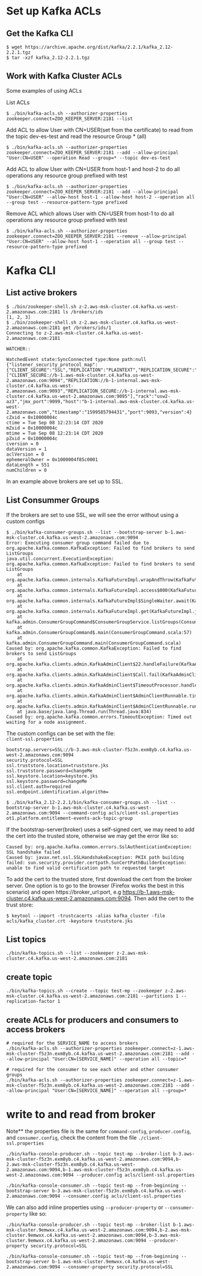 # Set up Kafka ACLs
## Get the Kafka CLI
```
$ wget https://archive.apache.org/dist/kafka/2.2.1/kafka_2.12-2.2.1.tgz
$ tar -xzf kafka_2.12-2.2.1.tgz
```
## Work with Kafka Cluster ACLs
Some examples of using ACLs   

List ACLs
```
$ ./bin/kafka-acls.sh --authorizer-properties zookeeper.connect=ZOO_KEEPER_SERVER:2181 --list
```

Add ACL to allow User with CN=USER(set from the certificate)  to read from the topic dev-es-test and read the resource Group * (all)
```
$ ./bin/kafka-acls.sh --authorizer-properties zookeeper.connect=ZOO_KEEPER_SERVER:2181 --add --allow-principal "User:CN=USER" --operation Read --group=* --topic dev-es-test
```

Add ACL to allow User with CN=USER  from host-1 and host-2 to do all operations any resource group prefixed with  test
```
$ ./bin/kafka-acls.sh --authorizer-properties zookeeper.connect=ZOO_KEEPER_SERVER:2181 --add --allow-principal "User:CN=USER" --allow-host host-1 --allow-host host-2 --operation all --group test --resource-pattern-type prefixed
```

Remove ACL which allows User with CN=USER  from host-1 to do all operations any resource group prefixed with  test
```
$ ./bin/kafka-acls.sh --authorizer-properties zookeeper.connect=ZOO_KEEPER_SERVER:2181 --remove --allow-principal "User:CN=USER" --allow-host host-1 --operation all --group test --resource-pattern-type prefixed
```
# Kafka CLI

## List active brokers
```
$ ./bin/zookeeper-shell.sh z-2.aws-msk-cluster.c4.kafka.us-west-2.amazonaws.com:2181 ls /brokers/ids
[1, 2, 3]
$ ./bin/zookeeper-shell.sh z-2.aws-msk-cluster.c4.kafka.us-west-2.amazonaws.com:2181 get /brokers/ids/1
Connecting to z-2.aws-msk-cluster.c4.kafka.us-west-2.amazonaws.com:2181

WATCHER::

WatchedEvent state:SyncConnected type:None path:null
{"listener_security_protocol_map":{"CLIENT_SECURE":"SSL","REPLICATION":"PLAINTEXT","REPLICATION_SECURE":"SSL"},"endpoints":["CLIENT_SECURE://b-1.aws-msk-cluster.c4.kafka.us-west-2.amazonaws.com:9094","REPLICATION://b-1-internal.aws-msk-cluster.c4.kafka.us-west-2.amazonaws.com:9093","REPLICATION_SECURE://b-1-internal.aws-msk-cluster.c4.kafka.us-west-2.amazonaws.com:9095"],"rack":"usw2-az3","jmx_port":9099,"host":"b-1-internal.aws-msk-cluster.c4.kafka.us-west-2.amazonaws.com","timestamp":"1599585794431","port":9093,"version":4}
cZxid = 0x10000004c
ctime = Tue Sep 08 12:23:14 CDT 2020
mZxid = 0x10000004c
mtime = Tue Sep 08 12:23:14 CDT 2020
pZxid = 0x10000004c
cversion = 0
dataVersion = 1
aclVersion = 0
ephemeralOwner = 0x1000004f85c0001
dataLength = 551
numChildren = 0
```
In an example above brokers are set up to SSL.

## List Consummer Groups
If the brokers are set to use SSL, we will see the error without using a custom configs
```
$ ./bin/kafka-consumer-groups.sh --list --bootstrap-server b-1.aws-msk-cluster.c4.kafka.us-west-2.amazonaws.com:9094
Error: Executing consumer group command failed due to org.apache.kafka.common.KafkaException: Failed to find brokers to send ListGroups
java.util.concurrent.ExecutionException: org.apache.kafka.common.KafkaException: Failed to find brokers to send ListGroups
	at org.apache.kafka.common.internals.KafkaFutureImpl.wrapAndThrow(KafkaFutureImpl.java:45)
	at org.apache.kafka.common.internals.KafkaFutureImpl.access$000(KafkaFutureImpl.java:32)
	at org.apache.kafka.common.internals.KafkaFutureImpl$SingleWaiter.await(KafkaFutureImpl.java:89)
	at org.apache.kafka.common.internals.KafkaFutureImpl.get(KafkaFutureImpl.java:260)
	at kafka.admin.ConsumerGroupCommand$ConsumerGroupService.listGroups(ConsumerGroupCommand.scala:131)
	at kafka.admin.ConsumerGroupCommand$.main(ConsumerGroupCommand.scala:57)
	at kafka.admin.ConsumerGroupCommand.main(ConsumerGroupCommand.scala)
Caused by: org.apache.kafka.common.KafkaException: Failed to find brokers to send ListGroups
	at org.apache.kafka.clients.admin.KafkaAdminClient$22.handleFailure(KafkaAdminClient.java:2617)
	at org.apache.kafka.clients.admin.KafkaAdminClient$Call.fail(KafkaAdminClient.java:620)
	at org.apache.kafka.clients.admin.KafkaAdminClient$TimeoutProcessor.handleTimeouts(KafkaAdminClient.java:736)
	at org.apache.kafka.clients.admin.KafkaAdminClient$AdminClientRunnable.timeoutPendingCalls(KafkaAdminClient.java:804)
	at org.apache.kafka.clients.admin.KafkaAdminClient$AdminClientRunnable.run(KafkaAdminClient.java:1098)
	at java.base/java.lang.Thread.run(Thread.java:834)
Caused by: org.apache.kafka.common.errors.TimeoutException: Timed out waiting for a node assignment.
```
The custom configs can be set with the file:   
`client-ssl.properties`
```
bootstrap.servers=SSL://b-3.aws-msk-cluster-f5z3n.exm8yb.c4.kafka.us-west-2.amazonaws.com:9094
security.protocol=SSL
ssl.truststore.location=truststore.jks
ssl.truststore.password=changeMe
ssl.keystore.location=keystore.jks
ssl.keystore.password=changeMe
ssl.client.auth=required
ssl.endpoint.identification.algorithm=
```


```
$ ./bin/kafka_2.12-2.2.1/bin/kafka-consumer-groups.sh --list --bootstrap-server b-1.aws-msk-cluster.c4.kafka.us-west-2.amazonaws.com:9094 --command-config acls/client-ssl.properties
ot1.platform.entitlement-events-ack-topic-group
```
If the bootstrap-server(broker) uses a self-signed cert, we may need to add the cert into the trusted store, otherwise we may get the error like so:
```
Caused by: org.apache.kafka.common.errors.SslAuthenticationException: SSL handshake failed
Caused by: javax.net.ssl.SSLHandshakeException: PKIX path building failed: sun.security.provider.certpath.SunCertPathBuilderException: unable to find valid certification path to requested target
```
To add the cert to the trusted store, first download the cert from the broker server. One option is to go to the browser (Firefox works the best in this scenario) and open https://broker_url:port, e.g https://b-1.aws-msk-cluster.c4.kafka.us-west-2.amazonaws.com:9094. Then add the cert to the trust store:
```
$ keytool --import -trustcacerts -alias kafka_cluster -file acls/kafka_cluster.crt -keystore truststore.jks
```

## List topics
```
./bin/kafka-topics.sh --list --zookeeper z-2.aws-msk-cluster.c4.kafka.us-west-2.amazonaws.com:2181
```

## create topic
```
./bin/kafka-topics.sh --create --topic test-mp --zookeeper z-2.aws-msk-cluster.c4.kafka.us-west-2.amazonaws.com:2181 --partitions 1 --replication-factor 1
```

## create ACLs for producers and consumers to access brokers
```
# required for the SERVICE_NAME to access brokers
./bin/kafka-acls.sh --authorizer-properties zookeeper.connect=z-1.aws-msk-cluster-f5z3n.exm8yb.c4.kafka.us-west-2.amazonaws.com:2181 --add --allow-principal "User:CN=[SERVICE_NAME]" --operation all --topic=*
```
```
# required for the consumer to see each other and other consumer groups
./bin/kafka-acls.sh --authorizer-properties zookeeper.connect=z-1.aws-msk-cluster-f5z3n.exm8yb.c4.kafka.us-west-2.amazonaws.com:2181 --add --allow-principal "User:CN=[SERVICE_NAME]" --operation all --group=*
```
# write to and read from broker    
Note** the properties file is the same for `command-config`, `producer.config`, and `consumer.config`, check the content from the file `./client-ssl.properties`
```
./bin/kafka-console-producer.sh --topic test-mp --broker-list b-3.aws-msk-cluster-f5z3n.exm8yb.c4.kafka.us-west-2.amazonaws.com:9094,b-2.aws-msk-cluster-f5z3n.exm8yb.c4.kafka.us-west-2.amazonaws.com:9094,b-1.aws-msk-cluster-f5z3n.exm8yb.c4.kafka.us-west-2.amazonaws.com:9094 --producer.config acls/client-ssl.properties
```

```
./bin/kafka-console-consumer.sh --topic test-mp --from-beginning --bootstrap-server b-3.aws-msk-cluster-f5z3n.exm8yb.c4.kafka.us-west-2.amazonaws.com:9094 --consumer.config acls/client-ssl.properties

```
We can also add inline properties using `--producer-property` or `--consumer-property` like so:

```
./bin/kafka-console-producer.sh --topic test-mp --broker-list b-1.aws-msk-cluster.9emwxx.c4.kafka.us-west-2.amazonaws.com:9094,b-2.aws-msk-cluster.9emwxx.c4.kafka.us-west-2.amazonaws.com:9094,b-3.aws-msk-cluster.9emwxx.c4.kafka.us-west-2.amazonaws.com:9094 --producer-property security.protocol=SSL
```

```
./bin/kafka-console-consumer.sh --topic test-mp --from-beginning --bootstrap-server b-1.aws-msk-cluster.9emwxx.c4.kafka.us-west-2.amazonaws.com:9094 --consumer-property security.protocol=SSL
```
